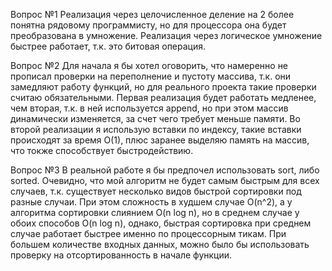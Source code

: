 Вопрос №1
Реализация через целочисленное деление на 2 более понятна рядовому программисту, но для процессора она будет преобразована в умножение.
Реализация через логическое умножение быстрее работает, т.к. это битовая операция.

Вопрос №2
Для начала я бы хотел оговорить, что намеренно не прописал проверки на переполнение и пустоту массива, т.к. они замедляют работу функций, но для реального проекта такие проверки считаю обязательными.
Первая реализация будет работать медленее, чем вторая, т.к. в ней используется append, но при этом массив динамически изменяется, за счет чего требует меньше памяти.
Во второй реализации я использую вставки по индексу, такие вставки происходят за время O(1), плюс заранее выделяю память на массив, что токже способствует быстродействию.

Вопрос №3
В реальной работе я бы предпочел использовать sort, либо sorted. Очевидно, что мой алгоритм не будет самым быстрым для всех случаев,
т.к. существует несколько видов быстрой сортировки под разные случаи. При этом сложность в худшем случае O(n^2),
а у алгоритма сортировки слиянием O(n log n), но в среднем случае у обоих способов O(n log n), однако,
быстрая сортировка при среднем случае работает быстрее именно по процессорным тикам.
При большем количестве входных данных, можно было бы использовать проверку на отсортированность в начале функции.
